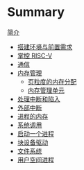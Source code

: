 # Summary

[简介](intro.md)

- [搭建环境与前置需求](ch0.md)
- [掌控 RISC-V](ch1.md)
- [通信](ch2.md)
- [内存管理]()
  - [页粒度的内存分配](ch3.1.md)
  - [内存管理单元](ch3.2.md)
- [处理中断和陷入]()
- [外部中断](ch5.md)
- [进程的内存]()
- [系统调用]()
- [启动一个进程]()
- [块设备驱动]()
- [文件系统]()
- [用户空间进程]()
